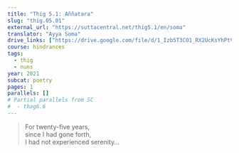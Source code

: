 ```yaml
---
title: "Thig 5.1: Aññatara"
slug: "thig.05.01"
external_url: "https://suttacentral.net/thig5.1/en/soma"
translator: "Ayya Soma"
drive_links: ["https://drive.google.com/file/d/1_Izb5T3CO1_RX2UcKsYhPtVBAQyTQ6xN/view?usp=drivesdk"]
course: hindrances
tags:
  - thig
  - nuns
year: 2021
subcat: poetry
pages: 1
parallels: []
# Partial parallels from SC
#  - thag6.6
---
```


> For twenty-five years,  
since I had gone forth,  
I had not experienced serenity...
